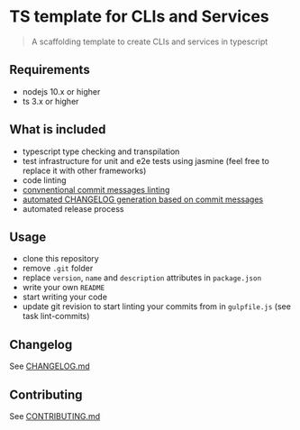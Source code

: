 # TS template for CLIs and Services
> A scaffolding template to create CLIs and services in typescript

## Requirements
- nodejs 10.x or higher
- ts 3.x or higher

## What is included

- typescript type checking and transpilation
- test infrastructure for unit and e2e tests using jasmine (feel free to replace it with other frameworks)
- code linting
- [convnentional commit messages linting](https://conventional-changelog.github.io/commitlint/#/)
- [automated CHANGELOG generation based on commit messages](https://github.com/conventional-changelog/conventional-changelog/tree/master/packages/conventional-changelog-cli)
- automated release process

## Usage

- clone this repository
- remove `.git` folder
- replace `version`, `name` and `description` attributes in `package.json`
- write your own `README`
- start writing your code
- update git revision to start linting your commits from in `gulpfile.js` (see task lint-commits)

## Changelog
See [CHANGELOG.md](CHANGELOG.md)

## Contributing
See [CONTRIBUTING.md](CONTRIBUTING.md)